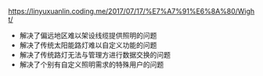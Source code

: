 https://linyuxuanlin.coding.me/2017/07/17/%E7%A7%91%E6%8A%80/Wight/
* 解决了偏远地区难以架设线缆提供照明的问题
* 解决了传统太阳能路灯难以自定义功能的问题
* 解决了传统路灯无法与管理方进行数据交换的问题
* 解决了个别有自定义照明需求的特殊用户的问题
